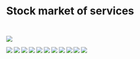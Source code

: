 # Stock market of services

<br/>

![](screens/Screenshot_20230709-200554_Stock%20Market%20of%20Tasks.jpg)

![](screens/Screenshot_20230709-200615_Stock%20Market%20of%20Tasks.jpg)
![](screens/Screenshot_20230709-200817_Stock%20Market%20of%20Tasks.jpg)
![](screens/Screenshot_20230709-200826_Stock%20Market%20of%20Tasks.jpg)
![](screens/Screenshot_20230709-200858_Stock%20Market%20of%20Tasks.jpg)
![](screens/Screenshot_20230709-200904_Stock%20Market%20of%20Tasks.jpg)
![](screens/Screenshot_20230709-200911_Stock%20Market%20of%20Tasks.jpg)
![](screens/Screenshot_20230709-200915_Stock%20Market%20of%20Tasks.jpg)
![](screens/Screenshot_20230709-200924_Stock%20Market%20of%20Tasks.jpg)
![](screens/Screenshot_20230709-200928_Stock%20Market%20of%20Tasks.jpg)
![](screens/Screenshot_20230709-200931_Stock%20Market%20of%20Tasks.jpg)
![](screens/Screenshot_20230709-200936_Stock%20Market%20of%20Tasks.jpg)